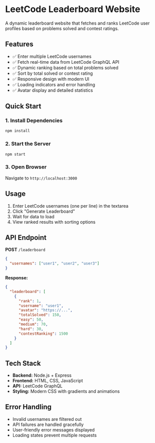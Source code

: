 # LeetCode Leaderboard Website

A dynamic leaderboard website that fetches and ranks LeetCode user profiles based on problems solved and contest ratings.

## Features

- ✅ Enter multiple LeetCode usernames
- ✅ Fetch real-time data from LeetCode GraphQL API
- ✅ Dynamic ranking based on total problems solved
- ✅ Sort by total solved or contest rating
- ✅ Responsive design with modern UI
- ✅ Loading indicators and error handling
- ✅ Avatar display and detailed statistics

## Quick Start

### 1. Install Dependencies
```bash
npm install
```

### 2. Start the Server
```bash
npm start
```

### 3. Open Browser
Navigate to `http://localhost:3000`

## Usage

1. Enter LeetCode usernames (one per line) in the textarea
2. Click "Generate Leaderboard" 
3. Wait for data to load
4. View ranked results with sorting options

## API Endpoint

**POST** `/leaderboard`
```json
{
  "usernames": ["user1", "user2", "user3"]
}
```

**Response:**
```json
{
  "leaderboard": [
    {
      "rank": 1,
      "username": "user1",
      "avatar": "https://...",
      "totalSolved": 150,
      "easy": 50,
      "medium": 70,
      "hard": 30,
      "contestRanking": 1500
    }
  ]
}
```

## Tech Stack

- **Backend:** Node.js + Express
- **Frontend:** HTML, CSS, JavaScript
- **API:** LeetCode GraphQL
- **Styling:** Modern CSS with gradients and animations

## Error Handling

- Invalid usernames are filtered out
- API failures are handled gracefully
- User-friendly error messages displayed
- Loading states prevent multiple requests